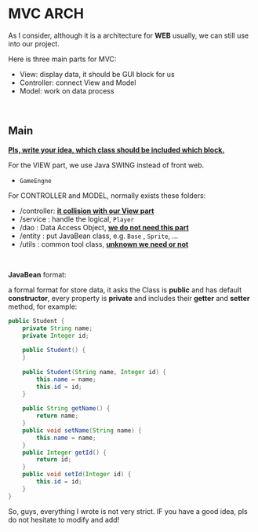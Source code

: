 # MVC ARCH

As I consider, although it is a architecture for **WEB** usually, we can still use into our project.

Here is three main parts for MVC:

- View: display data, it should be GUI block for us
- Controller: connect View and Model
- Model: work on data process

<br>

## Main

<u>**Pls, write your idea, which class should be included which block.**</u>

For the VIEW part, we use Java SWING instead of front web.

- `GameEngne`

For CONTROLLER and MODEL, normally exists these folders:

- /controller: **<u>it collision with our View part</u>**
- /service : handle the logical, `Player`
- /dao : Data Access Object, <u>**we do not need this part**</u>
- /entity :  put JavaBean class, e.g. `Base` , `Sprite`, ...
- /utils : common tool class, **<u>unknown we need or not</u>**

<br>

**JavaBean** format:

a formal format for store data, it asks the Class is **public** and has default **constructor**, every property is **private** and includes their **getter** and **setter** method, for example:

```java
public Student {
	private String name;
	private Integer id;
	
    public Student() {
    }
    
    public Student(String name, Integer id) {
        this.name = name;
        this.id = id;
    }
    
    public String getName() {
        return name;
    }
    public void setName(String name) {
        this.name = name;
    }
    public Integer getId() {
        return id;
    }
    public void setId(Integer id) {
        this.id = id;
    }
}
```



So, guys, everything I wrote is not very strict. IF you have a good idea, pls do not hesitate to modify and add!



